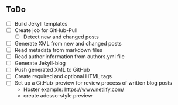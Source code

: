 ## ToDo

- [ ] Build Jekyll templates
- [ ] Create job for GitHub-Pull
  - [ ] Detect new and changed posts
- [ ] Generate XML from new and changed posts
- [ ] Read metadata from markdown files
- [ ] Read author information from authors.yml file
- [ ] Generate Jekyll-blog 
- [ ] Push generated XML to GitHub
- [ ] Create required and optional HTML tags
- [ ] Set up a GitHub-preview for review process of written blog posts
  - Hoster example: https://www.netlify.com/
  - create adesso-style preview 
